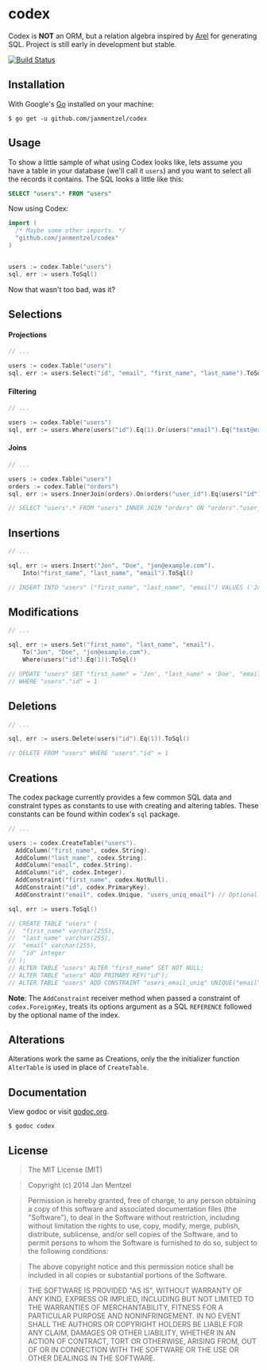 # codex

Codex is **NOT** an ORM, but a relation algebra inspired by [Arel](http://www.github.com/rails/arel) for generating SQL. Project is still early in development but stable.

[![Build Status](https://drone.io/github.com/janmentzel/codex/status.png)](https://drone.io/github.com/janmentzel/codex/latest)

## Installation

With Google's [Go](http://www.golang.org) installed on your machine:

    $ go get -u github.com/janmentzel/codex

## Usage

To show a little sample of what using Codex looks like, lets assume you have a table in your database (we'll call it `users`) and you want to select all the records it contains.  The SQL looks a little like this:

```sql
SELECT "users".* FROM "users"
```

Now using Codex:

```go
import (
  /* Maybe some other imports. */
  "github.com/janmentzel/codex"
)


users := codex.Table("users")
sql, err := users.ToSql()
```

Now that wasn't too bad, was it?

## Selections

#### Projections

```go
// ...

users := codex.Table("users")
sql, err := users.Select("id", "email", "first_name", "last_name").ToSql()
```

#### Filtering

```go
// ...

users := codex.Table("users")
sql, err := users.Where(users("id").Eq(1).Or(users("email").Eq("test@example.com"))).ToSql()
```

#### Joins

```go
// ...

users := codex.Table("users")
orders := codex.Table("orders")
sql, err := users.InnerJoin(orders).On(orders("user_id").Eq(users("id"))).ToSql()

// SELECT "users".* FROM "users" INNER JOIN "orders" ON "orders"."user_id" = "users"."id"
```

## Insertions

```go
// ...

sql, err := users.Insert("Jon", "Doe", "jon@example.com").
    Into("first_name", "last_name", "email").ToSql()

// INSERT INTO "users" ("first_name", "last_name", "email") VALUES ('Jon', 'Doe', 'jon@example.com')
```

## Modifications

```go
// ...

sql, err := users.Set("first_name", "last_name", "email").
    To("Jon", "Doe", "jon@example.com").
    Where(users("id").Eq(1)).ToSql()

// UPDATE "users" SET "first_name" = 'Jon', "last_name" = 'Doe', "email" = 'jon@example.com'
// WHERE "users"."id" = 1
```

## Deletions

```go
// ...

sql, err := users.Delete(users("id").Eq(1)).ToSql()

// DELETE FROM "users" WHERE "users"."id" = 1
```

## Creations

The codex package currently provides a few common SQL data and constraint types as constants to use with creating and altering tables.  These constants can be found within codex's `sql` package.

```go
// ...

users := codex.CreateTable("users").
  AddColumn("first_name", codex.String).
  AddColumn("last_name", codex.String).
  AddColumn("email", codex.String).
  AddColumn("id", codex.Integer).
  AddConstraint("first_name", codex.NotNull).
  AddConstraint("id", codex.PrimaryKey).
  AddConstraint("email", codex.Unique, "users_uniq_email") // Optional last argument supplies index name.

sql, err := users.ToSql()

// CREATE TABLE "users" (
//  "first_name" varchar(255),
//  "last_name" varchar(255),
//  "email" varchar(255),
//  "id" integer
// );
// ALTER TABLE "users" ALTER "first_name" SET NOT NULL;
// ALTER TABLE "users" ADD PRIMARY KEY("id");
// ALTER TABLE "users" ADD CONSTRAINT "users_email_uniq" UNIQUE("email");
```

__Note__: The `AddConstraint` receiver method when passed a constraint of `codex.ForeignKey`, treats its options argument as a SQL `REFERENCE` followed by the optional name of the index.


## Alterations

Alterations work the same as Creations, only the the initializer function `AlterTable` is used in place of `CreateTable`.

## Documentation

View godoc or visit [godoc.org](http://godoc.org/github.com/janmentzel/codex).

    $ godoc codex

## License

> The MIT License (MIT)

> Copyright (c) 2014 Jan Mentzel

> Permission is hereby granted, free of charge, to any person obtaining a copy
> of this software and associated documentation files (the "Software"), to deal
> in the Software without restriction, including without limitation the rights
> to use, copy, modify, merge, publish, distribute, sublicense, and/or sell
> copies of the Software, and to permit persons to whom the Software is
> furnished to do so, subject to the following conditions:

> The above copyright notice and this permission notice shall be included in
> all copies or substantial portions of the Software.

> THE SOFTWARE IS PROVIDED "AS IS", WITHOUT WARRANTY OF ANY KIND, EXPRESS OR
> IMPLIED, INCLUDING BUT NOT LIMITED TO THE WARRANTIES OF MERCHANTABILITY,
> FITNESS FOR A PARTICULAR PURPOSE AND NONINFRINGEMENT. IN NO EVENT SHALL THE
> AUTHORS OR COPYRIGHT HOLDERS BE LIABLE FOR ANY CLAIM, DAMAGES OR OTHER
> LIABILITY, WHETHER IN AN ACTION OF CONTRACT, TORT OR OTHERWISE, ARISING FROM,
> OUT OF OR IN CONNECTION WITH THE SOFTWARE OR THE USE OR OTHER DEALINGS IN
> THE SOFTWARE.
